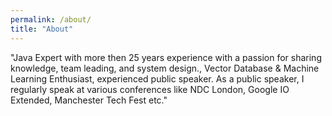 ```yaml
---
permalink: /about/
title: "About"
---
```


"Java Expert with more then 25 years experience with a passion for sharing knowledge, team leading, and system design., Vector Database & Machine Learning Enthusiast, experienced public speaker. As a public speaker, I regularly speak at various conferences like NDC London, Google IO Extended, Manchester Tech Fest etc."
